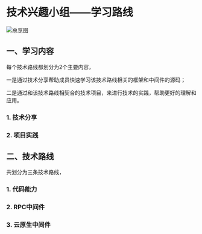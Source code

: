 # 技术兴趣小组——学习路线

![总览图]()

## 一、学习内容

每个技术路线都划分为2个主要内容，

一是通过技术分享帮助成员快速学习该技术路线相关的框架和中间件的源码；

二是通过和该技术路线相契合的技术项目，来进行技术的实践，帮助更好的理解和应用。 

### 1. 技术分享

### 2. 项目实践

## 二、技术路线

共划分为三条技术路线，

### 1. 代码能力

### 2. RPC中间件

### 3. 云原生中间件